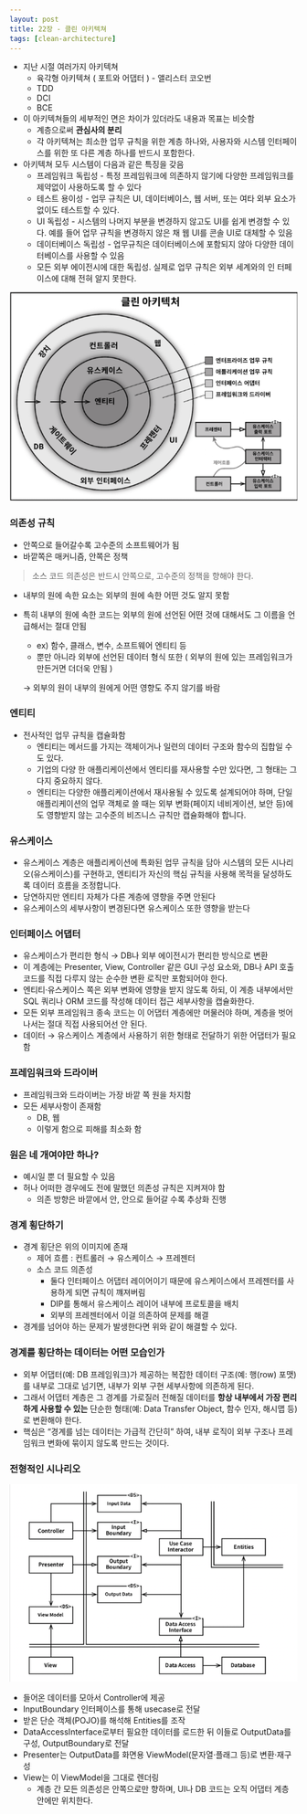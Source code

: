 ```yaml
---
layout: post
title: 22장 - 클린 아키텍쳐
tags: [clean-architecture]
---
```


- 지난 시절 여러가지 아키텍쳐
    - 육각형 아키텍쳐 ( 포트와 어댑터 ) - 앨리스터 코오번
    - TDD
    - DCI
    - BCE
- 이 아키텍쳐들의 세부적인 면은 차이가 있더라도 내용과 목표는 비슷함
    - 계층으로써 **관심사의 분리**
    - 각 아키텍쳐는 최소한 업무 규칙을 위한 계층 하나와, 사용자와 시스템 인터페이스를 위한 또 다른 계층 하나를 반드시 포함한다.
- 아키텍쳐 모두 시스템이 다음과 같은 특징을 갖음
    - 프레임워크 독립성 - 특정 프레임워크에 의존하지 않기에 다양한 프레임워크를 제약없이 사용하도록 할 수 있다
    - 테스트 용이성 - 업무 규칙은 UI, 데이터베이스, 웹 서버, 또는 여타 외부 요소가 없이도 테스트할 수 있다.
    - UI 독립성 - 시스템의 나머지 부분을 변경하지 않고도 UI를 쉽게 변경할 수 있다. 예를 들어 업무 규칙을 변경하지 않은 채 웹 UI를 콘솔 UI로 대체할 수 있음
    - 데이터베이스 독립성 - 업무규칙은 데이터베이스에 포함되지 않아 다양한 데이터베이스를 사용할 수 있음
    - 모든 외부 에이전시에 대한 독립성. 실제로 업무 규칙은 외부 세계와의 인 터페이스에 대해 전혀 알지 못한다.


![22-1](/assets/images/clean-architecture/22-1.png)

### 의존성 규칙

- 안쪽으로 들어갈수록 고수준의 소프트웨어가 됨
- 바깥쪽은 매커니즘, 안쪽은 정책

> 소스 코드 의존성은 반드시 안쪽으로, 고수준의 정책을 향해야 한다.
> 

- 내부의 원에 속한 요소는 외부의 원에 속한 어떤 것도 알지 못함
- 특히 내부의 원에 속한 코드는 외부의 원에 선언된 어떤 것에 대해서도 그 이름을 언급해서는 절대 안됨
    - ex) 함수, 클래스, 변수, 소프트웨어 엔티티 등
    - 뿐만 아니라 외부에 선언된 데이터 형식 또한 ( 외부의 원에 있는 프레임워크가 만든거면 더더욱 안됨 )
    
    → 외부의 원이 내부의 원에게 어떤 영향도 주지 않기를 바람
    

### 엔티티

- 전사적인 업무 규칙을 캡슐화함
    - 엔티티는 메서드를 가지는 객체이거나 일련의 데이터 구조와 함수의 집합일 수도 있다.
    - 기업의 다양 한 애플리케이션에서 엔티티를 재사용할 수만 있다면, 그 형태는 그다지 중요하지 않다.
    - 엔티티는 다양한 애플리케이션에서 재사용될 수 있도록 설계되어야 하며, 단일 애플리케이션의 업무 객체로 쓸 때는 외부 변화(페이지 네비게이션, 보안 등)에도 영향받지 않는 고수준의 비즈니스 규칙만 캡슐화해야 합니다.

### 유스케이스

- 유스케이스 계층은 애플리케이션에 특화된 업무 규칙을 담아 시스템의 모든 시나리오(유스케이스)를 구현하고, 엔티티가 자신의 핵심 규칙을 사용해 목적을 달성하도록 데이터 흐름을 조정합니다.
- 당연하지만 엔티티 자체가 다른 계층에 영향을 주면 안된다
- 유스케이스의 세부사항이 변경된다면 유스케이스 또한 영향을 받는다

### 인터페이스 어댑터

- 유스케이스가 편리한 형식 → DB나 외부 에이전시가 편리한 방식으로 변환
- 이 계층에는 Presenter, View, Controller 같은 GUI 구성 요소와, DB나 API 호출 코드를 직접 다루지 않는 순수한 변환 로직만 포함되어야 한다.
- 엔티티·유스케이스 쪽은 외부 변화에 영향을 받지 않도록 하되, 이 계층 내부에서만 SQL 쿼리나 ORM 코드를 작성해 데이터 접근 세부사항을 캡슐화한다.
- 모든 외부 프레임워크 종속 코드는 이 어댑터 계층에만 머물러야 하며, 계층을 벗어나서는 절대 직접 사용되어선 안 된다.
- 데이터 → 유스케이스 계층에서 사용하기 위한 형태로 전달하기 위한 어댑터가 필요함

### 프레임워크와 드라이버

- 프레임워크와 드라이버는 가장 바깥 쪽 원을 차지함
- 모든 세부사항이 존재함
    - DB, 웹
    - 이렇게 함으로 피해를 최소화 함

### 원은 네 개여야만 하나?

- 예시일 뿐 더 필요할 수 있음
- 허나 어떠한 경우에도 전에 말했던 의존성 규칙은 지켜져야 함
    - 의존 방향은 바깥에서 안, 안으로 들어갈 수록 추상화 진행

### 경계 횡단하기

- 경계 횡단은 위의 이미지에 존재
    - 제어 흐름 : 컨트롤러 → 유스케이스 → 프레젠터
    - 소스 코드 의존성
        - 둘다 인터페이스 어댑터 레이어이기 때문에 유스케이스에서 프레젠터를 사용하게 되면 규칙이 꺠져버림
        - DIP를 통해서 유스케이스 레이어 내부에 프로토콜을 배치
        - 외부의 프레젠터에서 이걸 의존하여 문제를 해결
- 경계를 넘어야 하는 문제가 발생한다면 위와 같이 해결할 수 있다.

### 경계를 횡단하는 데이터는 어떤 모습인가

- 외부 어댑터(예: DB 프레임워크)가 제공하는 복잡한 데이터 구조(예: 행(row) 포맷)를 내부로 그대로 넘기면, 내부가 외부 구현 세부사항에 의존하게 된다.
- 그래서 어댑터 계층은 그 경계를 가로질러 전해질 데이터를 **항상 내부에서 가장 편리하게 사용할 수 있는** 단순한 형태(예: Data Transfer Object, 함수 인자, 해시맵 등)로 변환해야 한다.
- 핵심은 “경계를 넘는 데이터는 가급적 간단히” 하여, 내부 로직이 외부 구조나 프레임워크 변화에 묶이지 않도록 만드는 것이다.

### 전형적인 시나리오

![22-2](/assets/images/clean-architecture/22-2.png)

- 들어온 데이터를 모아서 Controller에 제공
- InputBoundary 인터페이스를 통해 usecase로 전달
- 받은 단순 객체(POJO)를 해석해 Entities를 조작
- DataAccessInterface로부터 필요한 데이터를 로드한 뒤 이들로 OutputData를 구성, OutputBoundary로 전달
- Presenter는 OutputData를 화면용 ViewModel(문자열·플래그 등)로 변환·재구성
- View는 이 ViewModel을 그대로 렌더링
    - 계층 간 모든 의존성은 안쪽으로만 향하며, UI나 DB 코드는 오직 어댑터 계층 안에만 위치한다.